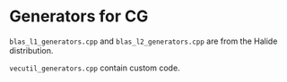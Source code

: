 # Generators for CG

`blas_l1_generators.cpp` and `blas_l2_generators.cpp` are from the
Halide distribution.

`vecutil_generators.cpp` contain custom code.

